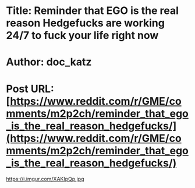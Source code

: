 # Title: Reminder that EGO is the real reason Hedgefucks are working 24/7 to fuck your life right now
# Author: doc_katz
# Post URL: [https://www.reddit.com/r/GME/comments/m2p2ch/reminder_that_ego_is_the_real_reason_hedgefucks/](https://www.reddit.com/r/GME/comments/m2p2ch/reminder_that_ego_is_the_real_reason_hedgefucks/)


https://i.imgur.com/XAKIpQp.jpg